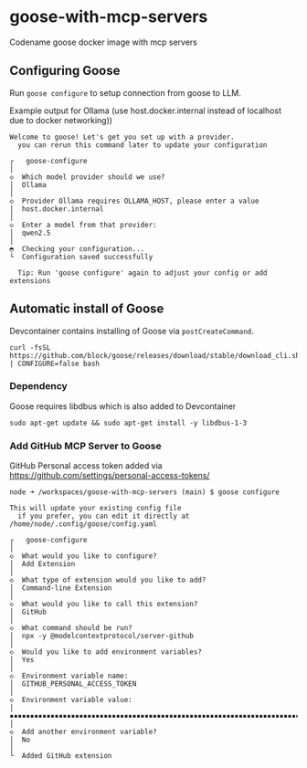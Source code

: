 # goose-with-mcp-servers
Codename goose docker image with mcp servers


## Configuring Goose

Run `goose configure` to setup connection from goose to LLM.


Example output for Ollama (use host.docker.internal instead of localhost due to docker networking))

```
Welcome to goose! Let's get you set up with a provider.
  you can rerun this command later to update your configuration

┌   goose-configure 
│
◇  Which model provider should we use?
│  Ollama 
│
◇  Provider Ollama requires OLLAMA_HOST, please enter a value
│  host.docker.internal
│
◇  Enter a model from that provider:
│  qwen2.5
│
◓  Checking your configuration...                                                                                                                                                                                                   └  Configuration saved successfully

  Tip: Run 'goose configure' again to adjust your config or add extensions

```

## Automatic install of Goose
Devcontainer contains installing of Goose via `postCreateCommand`.
```
curl -fsSL https://github.com/block/goose/releases/download/stable/download_cli.sh | CONFIGURE=false bash
```

### Dependency
Goose requires libdbus which is also added to Devcontainer
```
sudo apt-get update && sudo apt-get install -y libdbus-1-3
```


### Add GitHub MCP Server to Goose
GitHub Personal access token added via https://github.com/settings/personal-access-tokens/

```
node ➜ /workspaces/goose-with-mcp-servers (main) $ goose configure

This will update your existing config file
  if you prefer, you can edit it directly at /home/node/.config/goose/config.yaml

┌   goose-configure 
│
◇  What would you like to configure?
│  Add Extension 
│
◇  What type of extension would you like to add?
│  Command-line Extension 
│
◇  What would you like to call this extension?
│  GitHub
│
◇  What command should be run?
│  npx -y @modelcontextprotocol/server-github
│
◇  Would you like to add environment variables?
│  Yes 
│
◇  Environment variable name:
│  GITHUB_PERSONAL_ACCESS_TOKEN
│
◇  Environment variable value:
│  ▪▪▪▪▪▪▪▪▪▪▪▪▪▪▪▪▪▪▪▪▪▪▪▪▪▪▪▪▪▪▪▪▪▪▪▪▪▪▪▪▪▪▪▪▪▪▪▪▪▪▪▪▪▪▪▪▪▪▪▪▪▪▪▪▪▪▪▪▪▪▪▪▪▪▪▪▪▪▪▪▪▪▪▪▪▪▪▪▪▪▪▪▪
│
◇  Add another environment variable?
│  No 
│
└  Added GitHub extension
```